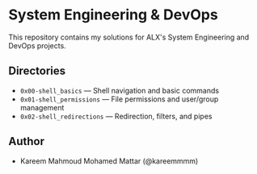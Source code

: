 # System Engineering & DevOps

This repository contains my solutions for ALX's System Engineering and DevOps projects.

## Directories

- `0x00-shell_basics` — Shell navigation and basic commands  
- `0x01-shell_permissions` — File permissions and user/group management  
- `0x02-shell_redirections` — Redirection, filters, and pipes  

## Author

- Kareem Mahmoud Mohamed Mattar (@kareemmmm)
